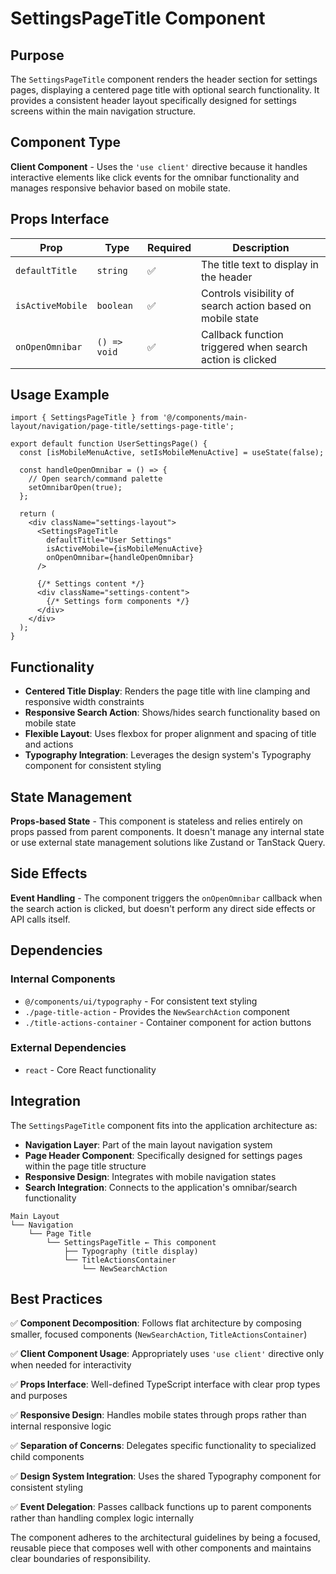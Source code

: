 # SettingsPageTitle Component

## Purpose

The `SettingsPageTitle` component renders the header section for settings pages, displaying a centered page title with optional search functionality. It provides a consistent header layout specifically designed for settings screens within the main navigation structure.

## Component Type

**Client Component** - Uses the `'use client'` directive because it handles interactive elements like click events for the omnibar functionality and manages responsive behavior based on mobile state.

## Props Interface

| Prop | Type | Required | Description |
|------|------|----------|-------------|
| `defaultTitle` | `string` | ✅ | The title text to display in the header |
| `isActiveMobile` | `boolean` | ✅ | Controls visibility of search action based on mobile state |
| `onOpenOmnibar` | `() => void` | ✅ | Callback function triggered when search action is clicked |

## Usage Example

```tsx
import { SettingsPageTitle } from '@/components/main-layout/navigation/page-title/settings-page-title';

export default function UserSettingsPage() {
  const [isMobileMenuActive, setIsMobileMenuActive] = useState(false);

  const handleOpenOmnibar = () => {
    // Open search/command palette
    setOmnibarOpen(true);
  };

  return (
    <div className="settings-layout">
      <SettingsPageTitle
        defaultTitle="User Settings"
        isActiveMobile={isMobileMenuActive}
        onOpenOmnibar={handleOpenOmnibar}
      />
      
      {/* Settings content */}
      <div className="settings-content">
        {/* Settings form components */}
      </div>
    </div>
  );
}
```

## Functionality

- **Centered Title Display**: Renders the page title with line clamping and responsive width constraints
- **Responsive Search Action**: Shows/hides search functionality based on mobile state
- **Flexible Layout**: Uses flexbox for proper alignment and spacing of title and actions
- **Typography Integration**: Leverages the design system's Typography component for consistent styling

## State Management

**Props-based State** - This component is stateless and relies entirely on props passed from parent components. It doesn't manage any internal state or use external state management solutions like Zustand or TanStack Query.

## Side Effects

**Event Handling** - The component triggers the `onOpenOmnibar` callback when the search action is clicked, but doesn't perform any direct side effects or API calls itself.

## Dependencies

### Internal Components
- `@/components/ui/typography` - For consistent text styling
- `./page-title-action` - Provides the `NewSearchAction` component
- `./title-actions-container` - Container component for action buttons

### External Dependencies
- `react` - Core React functionality

## Integration

The `SettingsPageTitle` component fits into the application architecture as:

- **Navigation Layer**: Part of the main layout navigation system
- **Page Header Component**: Specifically designed for settings pages within the page title structure
- **Responsive Design**: Integrates with mobile navigation states
- **Search Integration**: Connects to the application's omnibar/search functionality

```
Main Layout
└── Navigation
    └── Page Title
        └── SettingsPageTitle ← This component
            ├── Typography (title display)
            └── TitleActionsContainer
                └── NewSearchAction
```

## Best Practices

✅ **Component Decomposition**: Follows flat architecture by composing smaller, focused components (`NewSearchAction`, `TitleActionsContainer`)

✅ **Client Component Usage**: Appropriately uses `'use client'` directive only when needed for interactivity

✅ **Props Interface**: Well-defined TypeScript interface with clear prop types and purposes

✅ **Responsive Design**: Handles mobile states through props rather than internal responsive logic

✅ **Separation of Concerns**: Delegates specific functionality to specialized child components

✅ **Design System Integration**: Uses the shared Typography component for consistent styling

✅ **Event Delegation**: Passes callback functions up to parent components rather than handling complex logic internally

The component adheres to the architectural guidelines by being a focused, reusable piece that composes well with other components and maintains clear boundaries of responsibility.